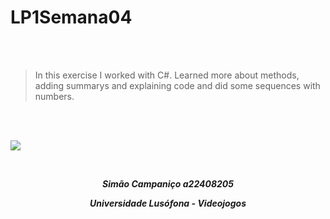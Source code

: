 # LP1Semana04

<br>
<br>

>In this exercise I worked with C#.
>Learned more about methods, adding summarys and explaining code and did some sequences with numbers.

<br>
<br>

![](https://animeflix.com.br/wp-content/uploads/2025/01/Solo-leveling-1.jpg)


<br>


***<p style="text-align:center;">Simão Campaniço a22408205</p>***

***<p style="text-align:center;">Universidade Lusófona - Videojogos</p>***
